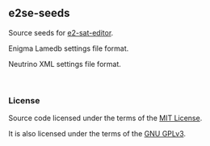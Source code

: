 ## e2se-seeds

Source seeds for [e2-sat-editor](https://github.com/ctlcltd/e2-sat-editor).

Enigma Lamedb settings file format.

Neutrino XML settings file format.

&nbsp;

### License

Source code licensed under the terms of the [MIT License](https://github.com/e2se/e2se-seeds/blob/main/LICENSE-MIT).

It is also licensed under the terms of the [GNU GPLv3](https://github.com/e2se/e2se-seeds/blob/main/LICENSE-GPL-3.0-or-later).

